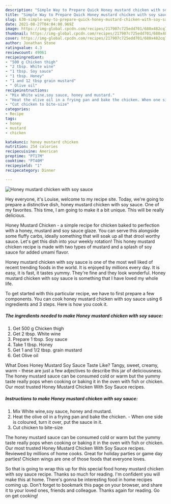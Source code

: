 ```yaml
---
description: "Simple Way to Prepare Quick Honey mustard chicken with soy sauce"
title: "Simple Way to Prepare Quick Honey mustard chicken with soy sauce"
slug: 630-simple-way-to-prepare-quick-honey-mustard-chicken-with-soy-sauce
date: 2021-08-27T04:04:00.969Z
image: https://img-global.cpcdn.com/recipes/217907c725edd701/680x482cq70/honey-mustard-chicken-with-soy-sauce-recipe-main-photo.jpg
thumbnail: https://img-global.cpcdn.com/recipes/217907c725edd701/680x482cq70/honey-mustard-chicken-with-soy-sauce-recipe-main-photo.jpg
cover: https://img-global.cpcdn.com/recipes/217907c725edd701/680x482cq70/honey-mustard-chicken-with-soy-sauce-recipe-main-photo.jpg
author: Jonathan Stone
ratingvalue: 4.3
reviewcount: 49061
recipeingredient:
- "500 g Chicken thigh"
- "2 tbsp. White wine"
- "1 tbsp. Soy sauce"
- "1 tbsp. Honey"
- "1 and 12 tbsp grain mustard"
- " Olive oil"
recipeinstructions:
- "Mix White wine,soy sauce, honey and mustard."
- "Heat the olive oil in a frying pan and bake the chicken. When one side is coloured, turn it over, put the sauce in it."
- "Cut chicken to bite-size"
categories:
- Recipe
tags:
- honey
- mustard
- chicken

katakunci: honey mustard chicken 
nutrition: 254 calories
recipecuisine: American
preptime: "PT17M"
cooktime: "PT40M"
recipeyield: "1"
recipecategory: Dinner

---
```



![Honey mustard chicken with soy sauce](https://img-global.cpcdn.com/recipes/217907c725edd701/680x482cq70/honey-mustard-chicken-with-soy-sauce-recipe-main-photo.jpg)

Hey everyone, it's Louise, welcome to my recipe site. Today, we're going to prepare a distinctive dish, honey mustard chicken with soy sauce. One of my favorites. This time, I am going to make it a bit unique. This will be really delicious.

Honey Mustard Chicken - a simple recipe for chicken baked to perfection with a honey, mustard and soy sauce glaze. You can serve this alongside some fluffy carbs, ideally something that will soak up all that drool worthy sauce. Let&#39;s get this dish into your weekly rotation! This honey mustard chicken recipe is made with two types of mustard and a splash of soy sauce for added umami flavor.

Honey mustard chicken with soy sauce is one of the most well liked of recent trending foods in the world. It is enjoyed by millions every day. It is easy, it is fast, it tastes yummy. They're fine and they look wonderful. Honey mustard chicken with soy sauce is something that I have loved my whole life.


To get started with this particular recipe, we have to first prepare a few components. You can cook honey mustard chicken with soy sauce using 6 ingredients and 3 steps. Here is how you cook it.

<!--inarticleads1-->

##### The ingredients needed to make Honey mustard chicken with soy sauce:

1. Get 500 g Chicken thigh
1. Get 2 tbsp. White wine
1. Prepare 1 tbsp. Soy sauce
1. Take 1 tbsp. Honey
1. Get 1 and 1/2 tbsp. grain mustard
1. Get  Olive oil


What Does Honey Mustard Soy Sauce Taste Like? Tangy, sweet, creamy, warm - these are just a few adjectives to describe this jar of deliciousness. The honey mustard sauce can be consumed cold or warm but the yummy taste really pops when cooking or baking it in the oven with fish or chicken. Our most trusted Honey Mustard Chicken With Soy Sauce recipes. 

<!--inarticleads2-->

##### Instructions to make Honey mustard chicken with soy sauce:

1. Mix White wine,soy sauce, honey and mustard.
1. Heat the olive oil in a frying pan and bake the chicken. - When one side is coloured, turn it over, put the sauce in it.
1. Cut chicken to bite-size


The honey mustard sauce can be consumed cold or warm but the yummy taste really pops when cooking or baking it in the oven with fish or chicken. Our most trusted Honey Mustard Chicken With Soy Sauce recipes. Reviewed by millions of home cooks. Great for holiday parties or game day parties! Chicken wings are one of those foods that everyone loves. 

So that is going to wrap this up for this special food honey mustard chicken with soy sauce recipe. Thanks so much for reading. I'm confident you will make this at home. There's gonna be interesting food in home recipes coming up. Don't forget to bookmark this page on your browser, and share it to your loved ones, friends and colleague. Thanks again for reading. Go on get cooking!
